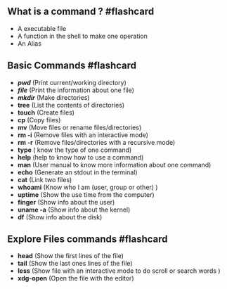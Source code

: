 ## What is a command ? #flashcard
* A executable file
* A function in the shell to make one operation
* An Alias
<!--ID: 1689606593518-->

## Basic Commands #flashcard
* ***pwd*** (Print current/working directory)
* ***file*** (Print the information about one file)
* ***mkdir*** (Make directories)
* **tree** (List the contents of directories)
* **touch** (Create files)
* **cp** (Copy files)
* **mv** (Move files or rename files/directories)
* **rm -i** (Remove files with an interactive mode)
* **rm -r** (Remove files/directories with a recursive mode)
*  **type** ( know the type of one command)
* **help** (help to know how to use a command)
* **man** (User manual to know more information about one command)
* **echo** (Generate an stdout in the terminal)
* **cat** (Link two files)
* **whoami** (Know who I am (user, group or other) )
* **uptime** (Show the use time from the computer)
* **finger** (Show info about the user)
* **uname -a** (Show info about the kernel)
* **df** (Show info about the disk)
 <!--ID: 1689606456572-->


## Explore Files commands #flashcard

* **head** (Show the first lines of the file)
* **tail** (Show the last ones lines of the file)
* **less** (Show file with an interactive mode to do scroll or search words )
* **xdg-open** (Open the file with the editor)
<!--ID: 1689606456576-->
